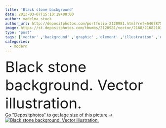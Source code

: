 ```yaml
---
title: 'Black stone background'
date: 2013-03-07T15:10:19+00:00
author: vadelma_stock
author_url: http://depositphotos.com/portfolio-2120981.html?ref=64678756
image: https://st.depositphotos.com/thumbs/2120981/vector/2168/21682103/api_thumb_450.jpg?forcejpeg=true
type: "post"
tags: ['vector' ,'background' ,'graphic' ,'element' ,'illustration' ,'design' ,'brilliant' ,'crystal' ,'diamond' ,'luxury' ,'shiny' ,'stone' ,'shape' ,'decoration' ,'decorative' ,'bright' ,'business' ,'abstract' ,'sparkle' ,'shine' ,'light' ,'pattern' ,'black' ,'dark' ,'style' ,'banner' ,'modern' ,'cool' ,'backdrop' ,'creative' ,'concept' ,'effect' ,'futuristic' ,'urban' ,'blank' ,'stylish' ,'digital' ,'glow' ,'glowing' ,'wallpaper' ,'web' ,'template' ,'geometric' ,'original' ,'website' ,'vectors' ,'techno' ,'aggressive' ,'neon' ,'fondos' ]
categories: 
  - modern
---
```

<div aling="center">
            <font size="60"> Black stone background. Vector illustration.</font>   
</div>
<div>
    <a href='https://depositphotos.com/21682103/stock-illustration-black-stone-background.html?ref=64678756' target=_blank > Go "Depositphotos" to get lage size of this picture ->
        <img href='https://depositphotos.com/21682103/stock-illustration-black-stone-background.html?ref=64678756' src='https://st.depositphotos.com/2120981/2168/v/950/depositphotos_21682103-stock-illustration-black-stone-background.jpg?forcejpeg=true' alt='Black stone background. Vector illustration.' >
    </a>
</div>
